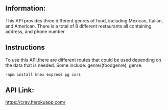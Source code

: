 ## Information:
This API provides three different genres of food, including Mexican, Italian, and American. There is a total of 8 different restaurants all containing address, and phone number.

## Instructions
To use this API,there are different routes that could be used depending on the data that is needed. Some include: genre/(foodgenre), genre.

```-npm install knex express pg cors```


## API Link:
https://crav.herokuapp.com/
